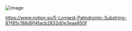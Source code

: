 ![image](https://user-images.githubusercontent.com/84365977/176697592-b83dad33-b5a3-4c04-b361-06d0fa9d58b2.png)

https://www.notion.so/5-Longest-Palindromic-Substring-87f85c188d914facb2832d0e3eae850f
